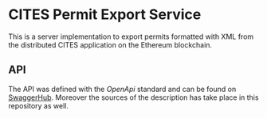 # CITES Permit Export Service

This is a server implementation to export permits formatted with XML from the distributed CITES application on the Ethereum blockchain.

## API

The API was defined with the _OpenApi_ standard and can be found on [SwaggerHub](https://app.swaggerhub.com/apis/CITES/PermitExportService/1.0.0).
Moreover the sources of the description has take place in this repository as well.
